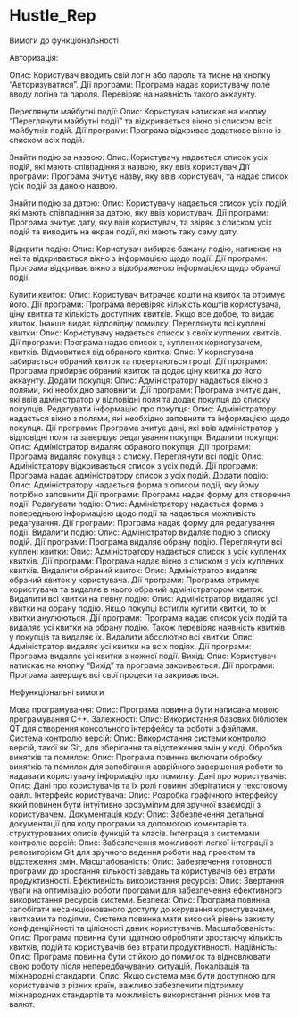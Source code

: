 # Hustle_Rep
Вимоги до функціональності

Авторизація:

Опис: Користувач вводить свій логін або пароль та тисне на кнопку “Авторизуватися”.
Дії програми: Програма надає користувачу поле вводу логіна та пароля. Перевіряє на наявність такого аккаунту.

Переглянути майбутні події:
Опис: Користувач натискає на кнопку “Переглянути майбутні події” та відкривається вікно зі списком всіх майбутніх подій.
Дії програми: Програма відкриває додаткове вікно із списком всіх подій.

Знайти подію за назвою:
Опис: Користувачу надається список усіх подій, які мають співпадіння з назвою, яку ввів користувач
Дії програми: Програма зчитує назву, яку ввів користувач, та надає список усіх подій за даною назвою.

Знайти подію за датою:
Опис: Користувачу надається список усіх подій, які мають співпадіння за датою, яку ввів користувач.
Дії програми: Програма зчитує дату, яку ввів користувач, та звіряє з списком усіх подій та виводить на екран події, які мають таку саму дату.

Відкрити подію:
Опис: Користувач вибирає бажану подію, натискає на неї та відкривається вікно з інформацією щодо події.
Дії програми: Програма відкриває вікно з відображеною інформацією щодо обраної події.

Купити квиток:
Опис: Користувач витрачає кошти на квиток та отримує його.
Дії програми: Програма перевіряє кількість коштів користувача, ціну квитка та кількість доступних квитків. Якщо все добре, то видає квиток. Інакше видає відповідну помилку.
Переглянути всі куплені квитки:
Опис: Користувачу надається список з своїх куплених квитків.
Дії програми: Програма надає список з, куплених користувачем, квитків.
Відмовитися від обраного квитка:
Опис: У користувача забирається обраний квиток та повертаються гроші.
Дії програми: Програма прибирає обраний квиток та додає ціну квитка до його аккаунту.
Додати покупця:
Опис: Адміністратору надається вікно з полями, які необхідно заповнити.
Дії програми: Програма зчитує дані, які ввів адміністратор у відповідні поля та додає покупця до списку покупців.
Редагувати інформацію про покупця:
Опис: Адміністратору надається вікно з полями, які необхідно заповнити та інформацією щодо покупця.
Дії програми: Програма зчитує дані, які ввів адміністратор у відповідні поля та завершує редагування покупця.
Видалити покупця:
Опис: Адміністратор видаляє обраного покупця.
Дії програми: Програма видаляє покупця з списку.
Переглянути всі події:
Опис: Адміністратору відкривається список з усіх подій.
Дії програми: Програма надає адміністратору список з усіх подій.
Додати подію:
Опис: Адміністратору надається форма з описом події, яку йому потрібно заповнити
Дії програми: Програма надає форму для створення події.
Редагувати подію:
Опис: Адміністратору надається форма з попередньою інформацією щодо події та надається можливість редагування.
Дії програми: Програма надає форму для редагування події.
Видалити подію:
Опис: Адміністратор видаляє подію з списку подій.
Дії програми: Програма видаляє обрану подію.
Переглянути всі куплені квитки:
Опис: Адміністратору надається список з усіх куплених квитків.
Дії програми: Програма надає вікно з списком з усіх куплених квитків.
Видалити обраний квиток:
Опис: Адміністратор видаляє обраний квиток у користувача.
Дії програми: Програма отримує користувача та видаляє в нього обраний адміністратором квиток.
Видалити всі квитки на певну подію:
Опис: Адміністратор видаляє усі квитки на обрану подію. Якщо покупці встигли купити квитки, то їх квитки анулюються.
Дії програми: Програма надає список усіх подій та видаляє усі квитки на обрану подію. Також перевіряє наявність квитків у покупців та видаляє їх.
Видалити абсолютно всі квитки:
Опис: Адміністратор видаляє усі квитки на всіх подіях.
Дії програми: Програма видаляє усі квитки з кожної події.
Вихід:
Опис: Користувач натискає на кнопку “Вихід” та програма закривається.
Дії програми: Програма завершує всі свої процеси та закривається.


Нефункціональні вимоги

Мова програмування:
Опис: Програма повинна бути написана мовою програмування C++.
Залежності:
Опис: Використання базових бібліотек QT для створення консольного інтерфейсу та роботи з файлами.
Система контролю версій:
Опис: Використання системи контролю версій, такої як Git, для зберігання та відстеження змін у коді.
Обробка винятків та помилок:
Опис: Програма повинна включати обробку винятків та помилок для запобігання аварійного завершення роботи та надавати користувачу інформацію про помилку.
Дані про користувачів:
Опис: Дані про користувачів та їх ролі повинні зберігатися у текстовому файлі.
Інтерфейс користувача:
Опис: Розробка графічного інтерфейсу, який повинен бути інтуїтивно зрозумілим для зручної взаємодії з користувачем.
Документація коду:
Опис: Забезпечення детальної документації для коду програми за допомогою коментарів та структурованих описів функцій та класів.
Інтеграція з системами контролю версій:
Опис: Забезпечення можливості легкої інтеграції з репозиторієм Git для зручного ведення роботи над проектом та відстеження змін.
Масштабованість:
Опис: Забезпечення готовності програми до зростання кількості завдань та користувачів без втрати продуктивності.
Ефективність використання ресурсів:
Опис: Звертання уваги на оптимізацію роботи програми для забезпечення ефективного використання ресурсів системи.
Безпека:
Опис: Програма повинна запобігати несанкціонованого доступу до керування користувачами, квитками та подіями. Система повинна мати високий рівень захисту конфіденційності та цілісності даних користувачів.
Масштабованість:
Опис: Програма повинна бути здатною обробляти зростаючу кількість квитків, подій та користувачів без втрати продуктивності.
Надійність:
Опис: Програма повинна бути стійкою до помилок та відновлювати свою роботу після непередбачуваних ситуацій.
Локалізація та міжнародні стандарти:
Опис: Якщо система має бути доступною для користувачів з різних країн, важливо забезпечити підтримку міжнародних стандартів та можливість використання різних мов та валют.
